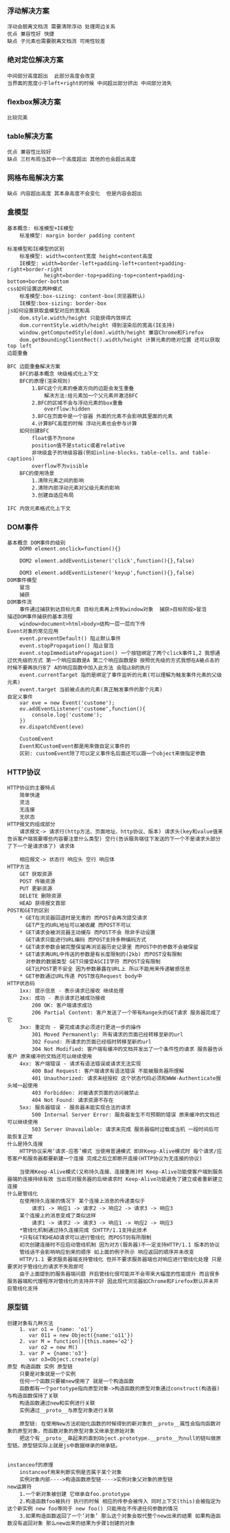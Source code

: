 ### 浮动解决方案
    浮动会脱离文档流 需要清除浮动 处理周边关系 
    优点 兼容性好 快捷
    缺点 子元素也需要脱离文档流 可用性较差
### 绝对定位解决方案
    中间部分高度超出  此部分高度会改变
    当界面的宽度小于left+right的时候 中间超出部分挤出 中间部分消失
### flexbox解决方案
    比较完美
### table解决方案
    优点 兼容性比较好
    缺点 三栏布局当其中一个高度超出 其他的也会超出高度
### 网格布局解决方案
    缺点 内容超出高度 其本身高度不会变化  但是内容会超出

### 盒模型
    基本概念: 标准模型+IE模型
        标准模型: margin border padding content

    标准模型和IE模型的区别
        标准模型: width=content宽度 height=content高度
        IE模型: width=border-left+padding-left+content+padding-right+border-right
                height=border-top+padding-top+content+padding-bottom+border-bottom
    css如何设置这两种模式
        标准模型:box-sizing: content-box(浏览器默认)
        IE模型:box-sizing: border-box
    js如何设置获取盒模型对应的宽和高
        dom.style.width/height 只能获得内敛样式
        dom.currentStyle.width/height 得到渲染后的宽高(IE支持)
        window.getComputedStyle(dom).width/height 兼容Chrome和Firefox
        dom.getBoundingClientRect().width/height 计算元素的绝对位置 还可以获取top left
    边距重叠

    BFC 边距重叠解决方案
        BFC的基本概念 块级格式化上下文
        BFC的原理(渲染规则)
            1.BFC这个元素的垂直方向的边距会发生重叠
                解决方法:给元素加一个父元素并激活BFC
            2.BFC的区域不会与浮动元素的box重叠
                overflow:hidden
            3.BFC在页面中是一个容器 外面的元素不会影响其里面的元素
            4.计算BFC高度的时候 浮动元素也会参与计算
        如何创建BFC
            float值不为none
            position值不是static或者relative
            非块级盒子的块级容器(例如inline-blocks，table-cells，and table-captions)
            overflow不为visible
        BFC的使用场景
            1.清除元素之间的影响
            2.清除内部浮动元素对父级元素的影响
            3.创建自适应布局

    IFC 内敛元素格式化上下文

### DOM事件
    基本概念 DOM事件的级别
        DOM0 element.onclick=function(){}

        DOM2 element.addEventListener('click',function(){},false)

        DOM3 element.addEventListener('keyup',function(){},false)
    DOM事件模型
        冒泡 
        捕获
    DOM事件流
        事件通过捕获到达目标元素 目标元素再上传到window对象  捕获>目标阶段>冒泡
    描述DOM事件捕获的基本流程
        window>document>html>body>结构一层一层向下传
    Event对象的常见应用
        event.preventDefault() 阻止默认事件
        event.stopPropagation() 阻止冒泡
        event.stopImmediatePropagation() 一个按钮绑定了两个click事件1,2 我想通过优先级的方式 第一个响应函数是A 第二个响应函数是B 按照优先级的方式我想在A被点击的时候不要再执行B了 A的响应函数中加入此方法 会阻止B的执行
        event.currentTarget 指的是绑定了事件监听的元素(可以理解为触发事件元素的父级元素)
        event.target 当前被点击的元素(真正触发事件的那个元素)
    自定义事件
        var eve = new Event('custome');
        ev.addEventListener('custome',function(){
            console.log('custome');
        })
        ev.dispatchEvent(eve)

        CustomEvent 
        Event和CustomEvent都是用来做自定义事件的
        区别: customEvent除了可以定义事件名后面还可以跟一个object来做指定参数

### HTTP协议
    HTTP协议的主要特点
        简单快速
        灵活
        无连接
        无状态
    HTTP报文的组成部分
        请求报文-> 请求行(http方法、页面地址、http协议、版本) 请求头(key和value值来告诉客户端我要哪些内容要注意什么类型) 空行(告诉服务端往下发送的下一个不是请求头部分了下一个是请求体了) 请求体
        
        相应报文-> 状态行 响应头 空行 响应体
    HTTP方法
        GET 获取资源
        POST 传输资源
        PUT 更新资源
        DELETE 删除资源
        HEAD 获得报文首部
    POST和GET的区别
        * GET在浏览器回退时是无害的 而POST会再次提交请求
          GET产生的URL地址可以被收藏 而POST不可以
        * GET请求会被浏览器主动缓存 而POST不会 除非手动设置
          GET请求只能进行URL编码 而POST支持多种编码方式
        * GET请求参数会被完整保留再浏览器历史记录里 而POST中的参数不会被保留
        * GET请求再URL中传送的参数是有长度限制的(2kb) 而POST没有限制
          对参数的数据类型 GET只接受ASCII字符 而POST没有限制
          GET比POST更不安全 因为参数暴露在URL上 所以不能用来传递敏感信息
        * GET参数通过URL传递 POST放在Request body中
    HTTP状态码
        1xx: 提示信息 - 表示请求已接收 继续处理
        2xx: 成功 - 表示请求已被成功接收
            200 OK: 客户端请求成功
            206 Partial Content: 客户发送了一个带有Range头的GET请求 服务器完成了它
        3xx: 重定向 - 要完成请求必须进行更进一步的操作
            301 Moved Permanently: 所有请求的页面已经转移至新的url
            302 Found: 所请求的页面已经临时转移至新的url
            304 Not Modified: 客户端有缓冲的文档并发出了一个条件性的请求 服务器告诉客户 原来缓冲的文档还可以继续使用
        4xx: 客户端错误 - 请求有语法错误或请求无法实现
            400 Bad Request: 客户端请求有语法错误 不能被服务器所理解
            401 Unauthorized: 请求未经授权 这个状态代码必须和WWW-Authenticate报头域一起使用
            403 Forbidden: 对被请求页面的访问被禁止
            404 Not Found: 请求资源不存在
        5xx: 服务器错误 - 服务器未能实现合法的请求
            500 Internal Server Error: 服务器发生不可预期的错误 原来缓冲的文档还可以继续使用
            503 Server Unavailable: 请求未完成 服务器临时过载或当机 一段时间后可能恢复正常
    什么是持久连接
        HTTP协议采用‘请求-应答’模式 当使用普通模式 即非Keep-Alive模式时 每个请求/应答客户和服务器都要新建一个连接 完成之后立即断开连接(HTTP协议为无连接的协议)

        当使用Keep-Alive模式(又称持久连接、连接重用)时 Keep-Alive功能使客户端到服务器端的连接持续有效 当出现对服务器的后继请求时 Keep-Alive功能避免了建立或者重新建立连接
    什么是管线化
        在使用持久连接的情况下 某个连接上消息的传递类似于
            请求1 -> 响应1 -> 请求2 -> 响应2 -> 请求3 -> 响应3
        某个连接上的消息变成了类似这样
            请求1 -> 请求2 -> 请求3 -> 响应1 -> 响应2 -> 响应3
        *管线化机制通过持久连接完成 仅HTTP/1.1支持此技术
        *只有GET和HEAD请求可以进行管线化 而POST则有所限制
        初次创建连接时不应启动管线机制 因为对方(服务器)不一定支持HTTP/1.1 版本的协议
        管线话不会影响响应到来的顺序 如上面的例子所示 响应返回的顺序并未改变
        HTTP/1.1 要求服务器端支持管线化 但并不要求服务器端也对响应进行管线化处理 只是要求对于管线化的请求不失败即可
        由于上面提到的服务器端问题 开启管线化很可能并不会带来大幅度的性能提升 而且很多服务器端和代理程序对管线化的支持并不好 因此现代浏览器如Chrome和Firefox默认并未开启管线化支持

### 原型链
    创建对象有几种方法
        1. var o1 = {name: 'o1'}
           var 011 = new Object({name:'o11'})
        2. var M = function(){this.name='o2'}
           var o2 = new M()
        3. var P = {name:'o3'}
           var o3=Object.create(p) 
    原型 构造函数 实例 原型链
        只要是对象就是一个实例
        任何一个函数只要被new使用了 就是一个构造函数
        函数都有一个portotype指向原型对象->构造函数的原型对象通过construct(构造器)与构造函数保持了关联
        构造函数通过new和实例进行关联
        实例通过__proto__与原型对象进行关联

        原型链: 在使用New方法初始化函数的时候得到的新对象的__proto__属性会指向函数对象的原型对象，而函数对象的原型对象又继承至原始对象 
        把这个有__proto__串起来的直到Object.prototype.__proto__为null的链叫做原型链。原型链实际上就是js中数据继承的继承链。


    instanceof的原理
        instanceof用来判断实例是否属于某个对象
        实例对象内部---->构造函数原型链---->实例对象父对象的原型链
    new运算符
        1.一个新对象被创建 它继承自foo.prototype
        2.构造函数foo被执行 执行的时候 相应的传参会被传入 同时上下文(this)会被指定为这个新实例 new foo等同于 new foo() 只能用在不传递任何参数的情况
        3.如果构造函数返回了一个‘对象’ 那么这个对象会取代整个new出来的结果 如果构造函数没有返回对象 那么new出来的结果为步骤1创建的对象